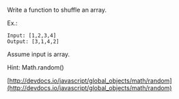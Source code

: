 Write a function to shuffle an array.

Ex.:

```
Input: [1,2,3,4]
Output: [3,1,4,2]
```

Assume input is array.

Hint: Math.random()

[http://devdocs.io/javascript/global_objects/math/random](http://devdocs.io/javascript/global_objects/math/random)
